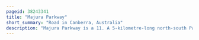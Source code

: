 ```yaml
---
pageid: 38243341
title: "Majura Parkway"
short_summary: "Road in Canberra, Australia"
description: "Majura Parkway is a 11. A 5-kilometre-long north-south Parkway in majura District of the australian Capital Territory. It links the federal Highway and Horse Park Drive at the Edge of the Gungahlin District to the Monaro Highway in Fyshwick."
---
```

